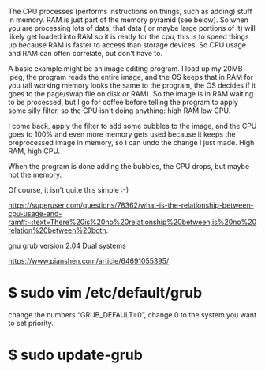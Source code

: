 The CPU processes (performs instructions on things, such as adding) stuff in memory. RAM is just part of the memory pyramid (see below). So when you are processing lots of data, that data ( or maybe large portions of it) will likely get loaded into RAM so it is ready for the cpu, this is to speed things up because RAM is faster to access than storage devices. So CPU usage and RAM can often correlate, but don't have to.

A basic example might be an image editing program. I load up my 20MB jpeg, the program reads the entire image, and the OS keeps that in RAM for you (all working memory looks the same to the program, the OS decides if it goes to the page/swap file on disk or RAM). So the image is in RAM waiting to be processed, but I go for coffee before telling the program to apply some silly filter, so the CPU isn't doing anything: high RAM low CPU.

I come back, apply the filter to add some bubbles to the image, and the CPU goes to 100% and even more memory gets used because it keeps the preprocessed image in memory, so I can undo the change I just made. High RAM, high CPU.

When the program is done adding the bubbles, the CPU drops, but maybe not the memory.

Of course, it isn't quite this simple :-)

https://superuser.com/questions/78362/what-is-the-relationship-between-cpu-usage-and-ram#:~:text=There%20is%20no%20relationship%20between,is%20no%20relation%20between%20both.




gnu grub version 2.04 Dual systems

https://www.pianshen.com/article/64691055395/

# $ sudo vim /etc/default/grub
change the numbers “GRUB_DEFAULT=0”, change 0 to the system you want to set priority.
# $ sudo update-grub
